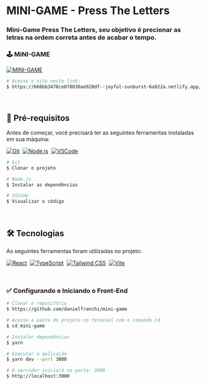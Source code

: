 # MINI-GAME - Press The Letters
### Mini-Game Press The Letters, seu objetivo é precionar as letras na ordem correta antes de acabar o tempo.

### 🕹️ MiNI-GAME

[![MINI-GAME](https://img.shields.io/badge/Website-Acessar_Jogo-2bce3a?style=for-the-badge&logo=steam)](https://666bb3478ce078030ae920df--joyful-sunburst-6a922a.netlify.app/)

```bash
# Acesse o site neste link:
$ https://666bb3478ce078030ae920df--joyful-sunburst-6a922a.netlify.app/
```

<br />

## :wrench: Pré-requisitos

Antes de começar, você precisará ter as seguintes ferramentas instaladas em sua máquina:

[![Git](https://img.shields.io/badge/Git-Link-2bce3a?style=for-the-badge&logo=git)](https://git-scm.com/)&nbsp; [![Node.js](https://img.shields.io/badge/Node.js-Link-2bce3a?style=for-the-badge&logo=node.js)](https://nodejs.org/en/)&nbsp; [![VSCode](https://img.shields.io/badge/VSCode-Link-2bce3a?style=for-the-badge&logo=visual-studio-code)](https://code.visualstudio.com/)

```bash
# Git
$ Clonar o projeto

# Node.js
$ Instalar as dependências

# VSCode
$ Visualizar o código
```
<br />

## 🛠 Tecnologias

As seguintes ferramentas foram utilizadas no projeto:

[![React](https://img.shields.io/badge/React-Link-2bce3a?style=for-the-badge&logo=react)](https://pt-br.reactjs.org/)&nbsp; [![TypeScript](https://img.shields.io/badge/TypeScript-Link-2bce3a?style=for-the-badge&logo=typescript)](https://www.typescriptlang.org/)&nbsp; [![Tailwind CSS](https://img.shields.io/badge/Tailwind_CSS-Link-2bce3a?style=for-the-badge&logo=tailwind-css)](https://tailwindcss.com/)&nbsp; [![Vite](https://img.shields.io/badge/Vite-Link-2bce3a?style=for-the-badge&logo=vite)](https://vitejs.dev/)



<br />

### :white_check_mark: Configurando e Iniciando o Front-End

```bash
# Clonar o repositório
$ https://github.com/danielfranchi/mini-game

# Acesse a pasta do projeto no terminal com o comando cd
$ cd mini-game

# Instalar dependências
$ yarn

# Executar a aplicação
$ yarn dev --port 3000

# O servidor iniciará na porta: 3000
$ http://localhost:3000
```
